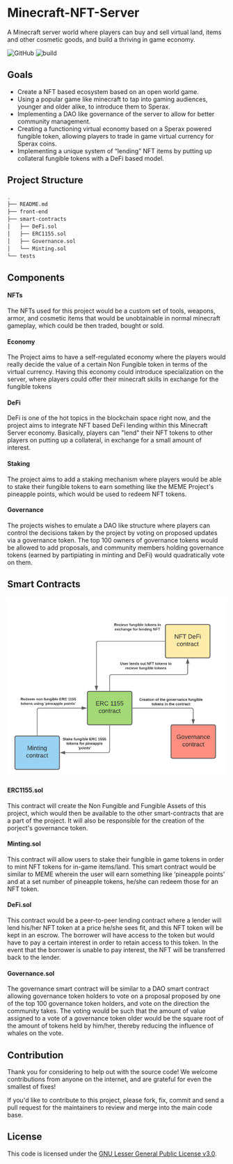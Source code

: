 # Minecraft-NFT-Server
A Minecraft server world where players can buy and sell virtual land, items and other cosmetic goods, and build a thriving in game economy.

![GitHub](https://img.shields.io/github/license/preston4896/Minecraft-NFT-Server)
![build](https://travis-ci.org/preston4896/Minecraft-NFT-Server.svg?branch=main)

## Goals
- Create a NFT based ecosystem based on an open world game.
- Using a popular game like minecraft to tap into gaming audiences, younger and older alike, to introduce them to Sperax.
- Implementing a DAO like governance of the server to allow for better community management.
- Creating a functioning virtual economy based on a Sperax powered fungible token, allowing players to trade in game virtual currency for Sperax coins.
- Implementing a unique system of “lending” NFT items by putting up collateral fungible tokens with a DeFi based model.

## Project Structure
``` bash
.
├── README.md
├── front-end
├── smart-contracts
│   ├── DeFi.sol
│   ├── ERC1155.sol
│   ├── Governance.sol
│   └── Minting.sol
└── tests
```
## Components
#### NFTs
The NFTs used for this project would be a custom set of tools, weapons, armor, and cosmetic items that would be unobtainable in normal minecraft gameplay, which could be then traded, bought or sold.

#### Economy
The Project aims to have a self-regulated economy where the players would really decide the value of a certain Non Fungible token in terms of the virtual currency. Having this economy could introduce specialization on the server, where players could offer their minecraft skills in exchange for the fungible tokens

#### DeFi
DeFi is one of the hot topics in the blockchain space right now, and the project aims to integrate NFT based DeFi lending within this Minecraft Server economy. Basically, players can "lend" their NFT tokens to other players on putting up a collateral, in exchange for a small amount of interest.

#### Staking
The project aims to add a staking mechanism where players would be able to stake their fungible tokens to earn something like the MEME Project's pineapple points, which would be used to redeem NFT tokens.

#### Governance
The projects wishes to emulate a DAO like structure where players can control the decisions taken by the project by voting on proposed updates via a governance token. The top 100 owners of governance tokens would be allowed to add proposals, and community members holding governance tokens (earned by partipiating in minting and DeFi) would quadratically vote on them.

## Smart Contracts

![alt text](blob/image.png)

#### ERC1155.sol
This contract will create the Non Fungible and Fungible Assets of this project, which would then be available to the other smart-contracts that are a part of the project. It will also be responsible for the creation of the porject's governance token.

#### Minting.sol
This contract will allow users to stake their fungible in game tokens in order to mint NFT tokens for in-game items/land. This smart contract would be similar to MEME wherein the user will earn something like ‘pineapple points’ and at a set number of pineapple tokens, he/she can redeem those for an NFT token.

#### DeFi.sol
This contract would be a peer-to-peer lending contract where a lender will lend his/her NFT token at a price he/she sees fit, and this NFT token will be kept in an escrow. The borrower will have access to the token but would have to pay a certain interest in order to retain access to this token. In the event that the borrower is unable to pay interest, the NFT will be transferred back to the lender.

#### Governance.sol
The governance smart contract will be similar to a DAO smart contract allowing governance token holders to vote on a proposal proposed by one of the top 100 governance token holders, and vote on the direction the community takes. The voting would be such that the amount of value assigned to a vote of a governance token older would be the square root of the amount of tokens held by him/her, thereby reducing the influence of whales on the vote.

## Contribution
Thank you for considering to help out with the source code! We welcome contributions from anyone on the internet, and are grateful for even the smallest of fixes!

If you'd like to contribute to this project, please fork, fix, commit and send a pull request for the maintainers to review and merge into the main code base.

## License
This code is licensed under the [GNU Lesser General Public License v3.0](https://www.gnu.org/licenses/lgpl-3.0.en.html).